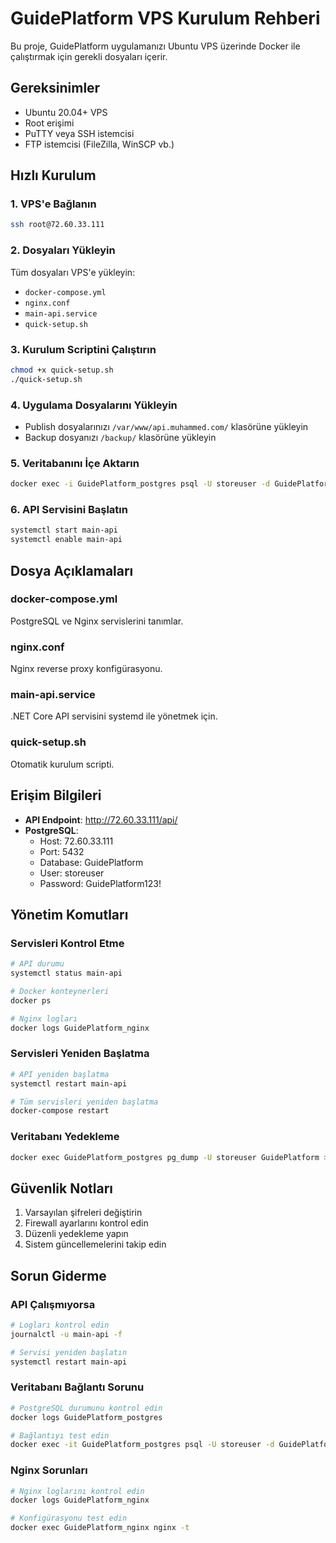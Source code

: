 # GuidePlatform VPS Kurulum Rehberi

Bu proje, GuidePlatform uygulamanızı Ubuntu VPS üzerinde Docker ile çalıştırmak için gerekli dosyaları içerir.

## Gereksinimler

- Ubuntu 20.04+ VPS
- Root erişimi
- PuTTY veya SSH istemcisi
- FTP istemcisi (FileZilla, WinSCP vb.)

## Hızlı Kurulum

### 1. VPS'e Bağlanın

```bash
ssh root@72.60.33.111
```

### 2. Dosyaları Yükleyin

Tüm dosyaları VPS'e yükleyin:

- `docker-compose.yml`
- `nginx.conf`
- `main-api.service`
- `quick-setup.sh`

### 3. Kurulum Scriptini Çalıştırın

```bash
chmod +x quick-setup.sh
./quick-setup.sh
```

### 4. Uygulama Dosyalarını Yükleyin

- Publish dosyalarınızı `/var/www/api.muhammed.com/` klasörüne yükleyin
- Backup dosyanızı `/backup/` klasörüne yükleyin

### 5. Veritabanını İçe Aktarın

```bash
docker exec -i GuidePlatform_postgres psql -U storeuser -d GuidePlatform < /backup/dump-hrefproHrefProdeneme-enson.sql
```

### 6. API Servisini Başlatın

```bash
systemctl start main-api
systemctl enable main-api
```

## Dosya Açıklamaları

### docker-compose.yml

PostgreSQL ve Nginx servislerini tanımlar.

### nginx.conf

Nginx reverse proxy konfigürasyonu.

### main-api.service

.NET Core API servisini systemd ile yönetmek için.

### quick-setup.sh

Otomatik kurulum scripti.

## Erişim Bilgileri

- **API Endpoint**: http://72.60.33.111/api/
- **PostgreSQL**:
  - Host: 72.60.33.111
  - Port: 5432
  - Database: GuidePlatform
  - User: storeuser
  - Password: GuidePlatform123!

## Yönetim Komutları

### Servisleri Kontrol Etme

```bash
# API durumu
systemctl status main-api

# Docker konteynerleri
docker ps

# Nginx logları
docker logs GuidePlatform_nginx
```

### Servisleri Yeniden Başlatma

```bash
# API yeniden başlatma
systemctl restart main-api

# Tüm servisleri yeniden başlatma
docker-compose restart
```

### Veritabanı Yedekleme

```bash
docker exec GuidePlatform_postgres pg_dump -U storeuser GuidePlatform > /backup/backup_$(date +%Y%m%d_%H%M%S).sql
```

## Güvenlik Notları

1. Varsayılan şifreleri değiştirin
2. Firewall ayarlarını kontrol edin
3. Düzenli yedekleme yapın
4. Sistem güncellemelerini takip edin

## Sorun Giderme

### API Çalışmıyorsa

```bash
# Logları kontrol edin
journalctl -u main-api -f

# Servisi yeniden başlatın
systemctl restart main-api
```

### Veritabanı Bağlantı Sorunu

```bash
# PostgreSQL durumunu kontrol edin
docker logs GuidePlatform_postgres

# Bağlantıyı test edin
docker exec -it GuidePlatform_postgres psql -U storeuser -d GuidePlatform
```

### Nginx Sorunları

```bash
# Nginx loglarını kontrol edin
docker logs GuidePlatform_nginx

# Konfigürasyonu test edin
docker exec GuidePlatform_nginx nginx -t
```
